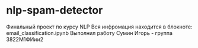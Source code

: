 # nlp-spam-detector
Финальный проект по курсу NLP
Вся инфромация находится в блокноте: email_classification.ipynb
Выполнил работу Сумин Игорь - группа 3822М1ФИии2